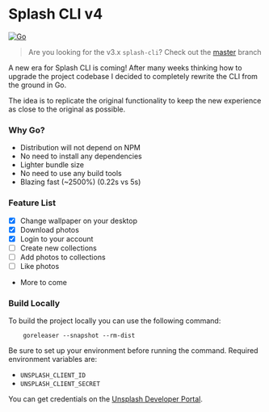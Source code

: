 # Splash CLI v4
[![Go](https://github.com/splash-cli/splash-cli/actions/workflows/go.yml/badge.svg?branch=go-rewrite)](https://github.com/splash-cli/splash-cli/actions/workflows/go.yml)
> Are you looking for the v3.x `splash-cli`? Check out the [master](https://github.com/splash-cli/splash-cli/tree/master) branch

A new era for Splash CLI is coming! After many weeks
thinking how to upgrade the project codebase I decided to
completely rewrite the CLI from the ground in Go.

The idea is to replicate the original functionality to keep
the new experience as close to the original as possible.

### Why Go?
- Distribution will not depend on NPM
- No need to install any dependencies
- Lighter bundle size
- No need to use any build tools
- Blazing fast (~2500%) (0.22s vs 5s)

### Feature List
- [x] Change wallpaper on your desktop
- [x] Download photos
- [x] Login to your account
- [ ] Create new collections
- [ ] Add photos to collections
- [ ] Like photos
- More to come

### Build Locally
To build the project locally you can use the following command:

```shell
    goreleaser --snapshot --rm-dist
```

Be sure to set up your environment before running the command.
Required environment variables are:
 - `UNSPLASH_CLIENT_ID`
 - `UNSPLASH_CLIENT_SECRET`

You can get credentials on the [Unsplash Developer Portal](https://unsplash.com/developers).